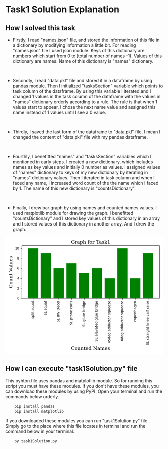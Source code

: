 # Task1 Solution Explanation

## How I solved this task
- Firstly, I read "names.json" file, and stored the information of this file in a dictionary by modifying information a little bit. For reading "names.json" file I used json module. Keys of this dictionary are numbers which start from 0 to (total number of names -1). Values of this dictionary are names. Name of this dictionary is "names" dictionary.
<br/>

- Secondly, I read "data.pkl" file and stored it in a dataframe by using pandas module. Then I initialized "tasksSection" variable which points to task column of the dataframe. By using this variable I iterated,and I changed 1 values in the task column of the dataframe with the values in "names" dictionary orderly according to a rule. The rule is that  when 1 values start to appear, I chose the next name value and assigned this name instead of 1 values until I see a  0 value.
<br/>

- Thirdly, I saved the last form of the dataframe to "data.pkl" file. I mean I changed the content of "data.pkl" file with my pandas dataframe.
<br/>

-  Fourthly, I benefitted "names" and "tasksSection" variables which I mentioned in early steps. I created a new dictionary, which includes names as key values and initially 0 number as values. I assigned values of "names" dictionary to keys of my new dictionary by iterating in "names" dictionary values. Then I iterated in task column and when I faced any name, I increased word count of the the name which I faced by 1. The name of this new dictionary is "countsDictionary".
<br/>

- Finally, I drew bar graph by using names and counted names values. I used matplotlib module for drawing the graph. I benefitted "countsDictionary" and I stored key values of this dictionary in an array and I stored values of this dictionary in another array. And I drew the graph.
<img src="./task1Graph.png">

## How I can execute "task1Solution.py" file
This pyhton file uses pandas and matplotlib module. So for running this script you must have these modules. If you don't have these modules, you can download these modules by using PyPI. Open your terminal and run the commands below orderly.
```
    pip install pandas
    pip install matplotlib
```
If you downloaded these modules you can run "task1Solution.py" file. Simply go to the place where this file locates in terminal and run the command below in your terminal.
```
    py task1Solution.py
```

